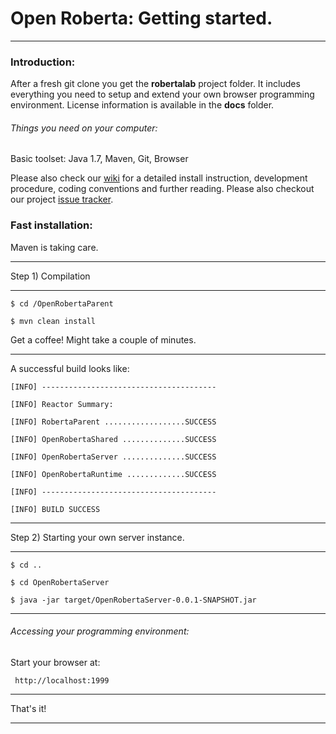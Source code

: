# Open Roberta: Getting started.
***


### Introduction: ###
After a fresh git clone you get the **robertalab** project folder.
It includes everything you need to setup and extend your own browser programming environment. License information is available in the **docs** folder.

###### Things you need on your computer: ######
Basic toolset: Java 1.7, Maven, Git, Browser


Please also check our [wiki](http://wiki.open-roberta.org) for a detailed install instruction, development procedure, coding conventions and further reading. Please also checkout our project [issue tracker](http://wiki.open-roberta.org).

### Fast installation: ###
Maven is taking care.
***

Step 1) Compilation

***


``$ cd /OpenRobertaParent ``

``$ mvn clean install  ``

Get a coffee! Might take a couple of minutes.

***

A successful build looks like:

``[INFO] ---------------------------------------``


``[INFO] Reactor Summary:``

 
``[INFO] RobertaParent ..................SUCCESS``


``[INFO] OpenRobertaShared ..............SUCCESS``

``[INFO] OpenRobertaServer ..............SUCCESS``

``[INFO] OpenRobertaRuntime .............SUCCESS``

``[INFO] ---------------------------------------``

``[INFO] BUILD SUCCESS``

***

Step 2) Starting your own server instance.

***

``$ cd ..``

``$ cd OpenRobertaServer``

``$ java -jar target/OpenRobertaServer-0.0.1-SNAPSHOT.jar``

***

###### Accessing your programming environment: ######
Start your browser at:

`` http://localhost:1999``

***

That's it!

***